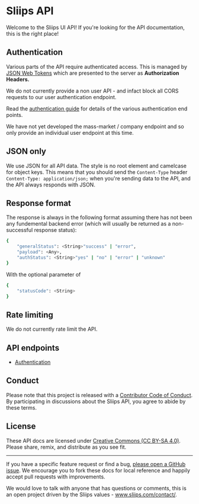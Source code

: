 Sliips API
==================

Welcome to the Sliips UI API! If you're looking for the API documentation, this is the right place!

Authentication
--------------

Various parts of the API require authenticated access. This is managed by [JSON Web Tokens](https://jwt.io/) which are presented to the server as **Authorization Headers.**

We do not currently provide a non user API - and infact block all CORS requests to our user authentication endpoint.

Read the [authentication guide](https://github.com/iamacup/sliips-api-docs/blob/master/sections/authentication.md) for details of the various authentication end points.

We have not yet developed the mass-market / company endpoint and so only provide an individual user endpoint at this time.

JSON only
---------

We use JSON for all API data. The style is no root element and camelcase for object keys. This means that you should send the `Content-Type` header `Content-Type: application/json;` when you're sending data to the API, and the API always responds with JSON.


Response format
---------------

The response is always in the following format assuming there has not been any fundemental backend error (which will usually be returned as a non-successful response status):

```bash
{
    "generalStatus": <String>"success" | "error",
    "payload": <Any>,
    "authStatus": <String>"yes" | "no" | "error" | "unknown"
}
```

With the optional parameter of

```bash
{
    "statusCode": <String>
}
```

Rate limiting
-------------

We do not currently rate limit the API.

API endpoints
-------------
<!-- START API ENDPOINTS -->

- [Authentication](https://github.com/iamacup/sliips-api-docs/blob/master/sections/authentication.md)

<!-- END API ENDPOINTS -->


Conduct
-------

Please note that this project is released with a [Contributor Code of Conduct](https://github.com/basecamp/bc3-api/blob/master/CONDUCT.md). By participating in discussions about the Sliips API, you agree to abide by these terms.

License
-------

These API docs are licensed under [Creative Commons (CC BY-SA 4.0)](http://creativecommons.org/licenses/by-sa/4.0/). Please share, remix, and distribute as you see fit.

---

If you have a specific feature request or find a bug, [please open a GitHub issue](https://github.com/iamacup/sliips-api-docs/issues/new). We encourage you to fork these docs for local reference and happily accept pull requests with improvements.

We would love to talk with anyone that has questions or comments, this is an open project driven by the Sliips values - www.sliips.com/contact/.
